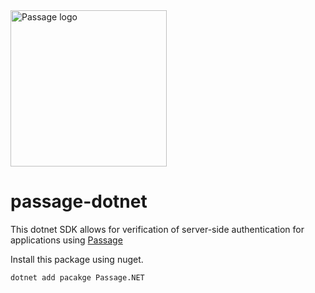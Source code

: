 <img src="https://storage.googleapis.com/passage-docs/passage-logo-gradient.svg" alt="Passage logo" style="width:250px;"/>

# passage-dotnet

This dotnet SDK allows for verification of server-side authentication for applications using [Passage](https://passage.id)

Install this package using nuget.

```dotnetcli
dotnet add pacakge Passage.NET
```